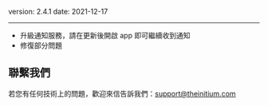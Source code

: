 version: 2.4.1
date: 2021-12-17

---

- 升級通知服務，請在更新後開啟 app 即可繼續收到通知
- 修復部分問題

## 聯繫我們

若您有任何技術上的問題，歡迎來信告訴我們：[support@theinitium.com](mailto:support@theinitium.com)